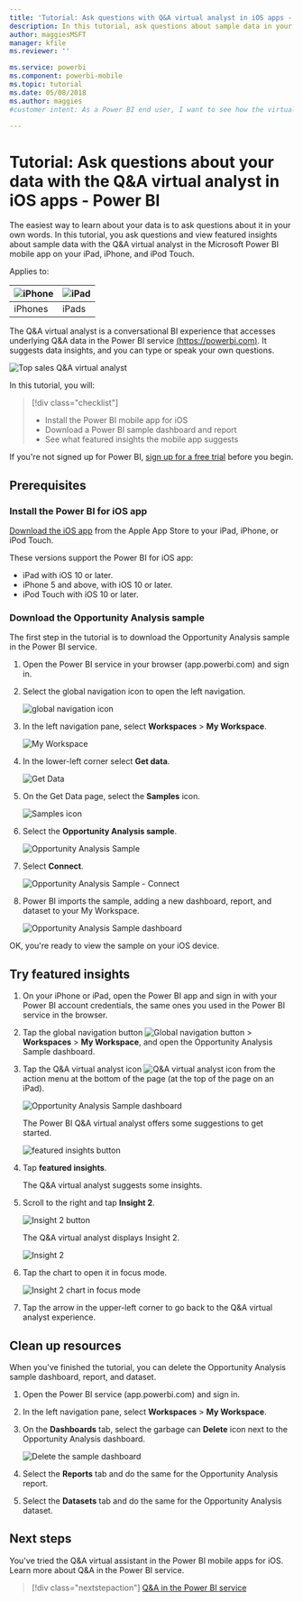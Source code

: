 ```yaml
---
title: 'Tutorial: Ask questions with Q&A virtual analyst in iOS apps - Power BI'
description: In this tutorial, ask questions about sample data in your own words with the Q&A virtual analyst in the Power BI mobile app on on your iOS device.
author: maggiesMSFT
manager: kfile
ms.reviewer: ''

ms.service: powerbi
ms.component: powerbi-mobile
ms.topic: tutorial
ms.date: 05/08/2018
ms.author: maggies
#customer intent: As a Power BI end user, I want to see how the virtual analyst works in the iOS mobile apps so I can use the analyst to explore my own data. 

---
```

# Tutorial: Ask questions about your data with the Q&A virtual analyst in iOS apps - Power BI

The easiest way to learn about your data is to ask questions about it in your own words. In this tutorial, you ask questions and view featured insights about sample data with the Q&A virtual analyst in the Microsoft Power BI mobile app on your iPad, iPhone, and iPod Touch. 

Applies to:

| ![iPhone](./media/tutorial-mobile-apps-ios-qna/iphone-logo-50-px.png) | ![iPad](./media/tutorial-mobile-apps-ios-qna/ipad-logo-50-px.png) |
|:--- |:--- |
| iPhones |iPads |

The Q&A virtual analyst is a conversational BI experience that accesses underlying Q&A data in the Power BI service [(https://powerbi.com)](https://powerbi.com). It suggests data insights, and you can type or speak your own questions.

![Top sales Q&A virtual analyst](./media/tutorial-mobile-apps-ios-qna/power-bi-ios-q-n-a-top-sale-intro.png)

In this tutorial, you will:

> [!div class="checklist"]
> * Install the Power BI mobile app for iOS
> * Download a Power BI sample dashboard and report
> * See what featured insights the mobile app suggests

If you're not signed up for Power BI, [sign up for a free trial](https://app.powerbi.com/signupredirect?pbi_source=web) before you begin.

## Prerequisites

### Install the Power BI for iOS app
[Download the iOS app](http://go.microsoft.com/fwlink/?LinkId=522062 "Download the iPhone app")  from the Apple App Store to your iPad, iPhone, or iPod Touch.

These versions support the Power BI for iOS app:
- iPad with iOS 10 or later.
- iPhone 5 and above, with iOS 10 or later. 
- iPod Touch with iOS 10 or later.

### Download the Opportunity Analysis sample
The first step in the tutorial is to download the Opportunity Analysis sample in the Power BI service.

1. Open the Power BI service in your browser (app.powerbi.com) and sign in.

1. Select the global navigation icon to open the left navigation.

    ![global navigation icon](./media/tutorial-mobile-apps-ios-qna/power-bi-android-quickstart-global-nav-icon.png)

2. In the left navigation pane, select **Workspaces** > **My Workspace**.

    ![My Workspace](./media/tutorial-mobile-apps-ios-qna/power-bi-android-quickstart-my-workspace.png)

3. In the lower-left corner select **Get data**.
   
    ![Get Data](./media/tutorial-mobile-apps-ios-qna/power-bi-get-data.png)

3. On the Get Data page, select the **Samples** icon.
   
   ![Samples icon](./media/tutorial-mobile-apps-ios-qna/power-bi-samples-icon.png)

4. Select the **Opportunity Analysis sample**.
 
    ![Opportunity Analysis Sample](./media/tutorial-mobile-apps-ios-qna/power-bi-oa.png)
 
8. Select **Connect**.  
  
   ![Opportunity Analysis Sample - Connect](./media/tutorial-mobile-apps-ios-qna/opportunity-connect.png)
   
5. Power BI imports the sample, adding a new dashboard, report, and dataset to your My Workspace.
   
   ![Opportunity Analysis Sample dashboard](./media/tutorial-mobile-apps-ios-qna/power-bi-service-opportunity-sample.png)

OK, you're ready to view the sample on your iOS device.

## Try featured insights
1. On your iPhone or iPad, open the Power BI app and sign in with your Power BI account credentials, the same ones you used in the Power BI service in the browser.

1.  Tap the global navigation button ![Global navigation button](./media/tutorial-mobile-apps-ios-qna/power-bi-iphone-global-nav-button.png) > **Workspaces** > **My Workspace**, and open the Opportunity Analysis Sample dashboard.

2. Tap the Q&A virtual analyst icon ![Q&A virtual analyst icon](./media/tutorial-mobile-apps-ios-qna/power-bi-ios-q-n-a-icon.png) from the action menu at the bottom of the page (at the top of the page on an iPad).

     ![Opportunity Analysis Sample dashboard](./media/tutorial-mobile-apps-ios-qna/power-bi-ios-qna-opportunity-analysis.png)

     The Power BI Q&A virtual analyst offers some suggestions to get started.

     ![featured insights button](./media/tutorial-mobile-apps-ios-qna/power-bi-ios-qna-suggest-insights.png)
3. Tap **featured insights**.

     The Q&A virtual analyst suggests some insights.
4. Scroll to the right and tap **Insight 2**.

    ![Insight 2 button](./media/tutorial-mobile-apps-ios-qna/power-bi-ios-qna-suggest-insight-2.png)

     The Q&A virtual analyst displays Insight 2.

    ![Insight 2](./media/tutorial-mobile-apps-ios-qna/power-bi-ios-qna-show-insight-2.png)
5. Tap the chart to open it in focus mode.

    ![Insight 2 chart in focus mode](./media/tutorial-mobile-apps-ios-qna/power-bi-ios-qna-open-insight-2.png)
6. Tap the arrow in the upper-left corner to go back to the Q&A virtual analyst experience.

## Clean up resources

When you've finished the tutorial, you can delete the Opportunity Analysis sample dashboard, report, and dataset.

1. Open the Power BI service (app.powerbi.com) and sign in.

2. In the left navigation pane, select **Workspaces** > **My Workspace**.

3. On the **Dashboards** tab, select the garbage can **Delete** icon next to the Opportunity Analysis dashboard.

    ![Delete the sample dashboard](./media/tutorial-mobile-apps-ios-qna/power-bi-service-delete-opportunity-sample.png)

4. Select the **Reports** tab and do the same for the Opportunity Analysis report.

5. Select the **Datasets** tab and do the same for the Opportunity Analysis dataset.


## Next steps

You've tried the Q&A virtual assistant in the Power BI mobile apps for iOS. Learn more about Q&A in the Power BI service.
> [!div class="nextstepaction"]
> [Q&A in the Power BI service](../../power-bi-q-and-a.md)

